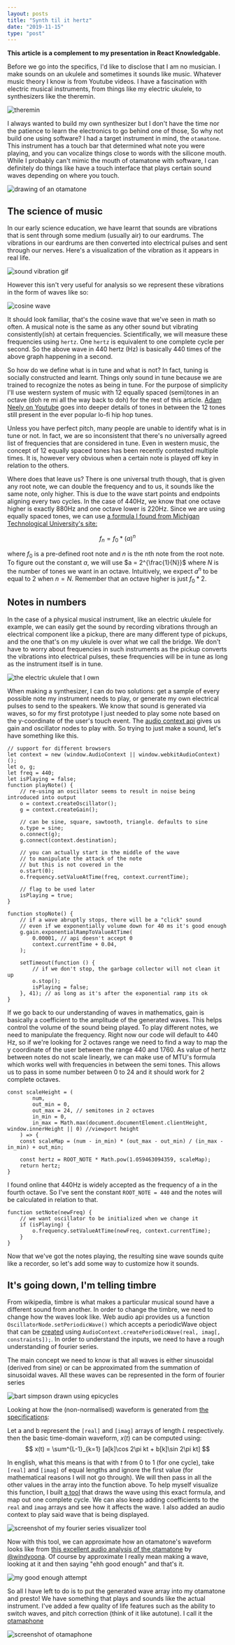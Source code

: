 ```yaml
---
layout: posts
title: "Synth til it hertz"
date: "2019-11-15"
type: "post"
---
```


**This article is a complement to my presentation in React Knowledgable.**

Before we go into the specifics, I'd like to disclose that I am no musician. I make sounds on an ukulele and sometimes it sounds like music. Whatever music theory I know is from Youtube videos. I have a fascination with electric musical instruments, from things like my electric ukulele, to synthesizers like the theremin.

![theremin](https://upload.wikimedia.org/wikipedia/commons/1/11/Theramin-Alexandra-Stepanoff-1930.jpg)

I always wanted to build my own synthesizer but I don't have the time nor the patience to learn the electronics to go behind one of those, So why not build one using software? I had a target instrument in mind, the `otamatone`. This instrument has a touch bar that determined what note you were playing, and you can vocalize things close to words with the silicone mouth. While I probably can't mimic the mouth of otamatone with software, I can definitely do things like have a touch interface that plays certain sound waves depending on where you touch.

![drawing of an otamatone](https://httpserve.tenzhiyang.com/otamaphone/ota.jpg)

## The science of music

In our early science education, we have learnt that sounds are vibrations that is sent through some medium (usually air) to our eardrums. The vibrations in our eardrums are then converted into electrical pulses and sent through our nerves. Here's a visualization of the vibration as it appears in real life.

![sound vibration gif](./soundvibration.gif)

However this isn't very useful for analysis so we represent these vibrations in the form of waves like so:

![cosine wave](./coswave.png)

It should look familiar, that's the cosine wave that we've seen in math so often.  A musical note is the same as any other sound but vibrating consistently(ish) at certain frequencies. Scientifically, we will measure these frequencies using `hertz`. One `hertz` is equivalent to one complete cycle per second. So the above wave in 440 hertz (Hz) is basically 440 times of the above graph happening in a second.

So how do we define what is in tune and what is not? In fact, tuning is socially constructed and learnt. Things only sound in tune because we are trained to recognize the notes as being in tune. For the purpose of simplicity I'll use western system of music with 12 equally spaced (semi)tones in an octave (doh re mi all the way back to doh) for the rest of this article. [Adam Neely on Youtube](https://www.youtube.com/watch?v=H4KIwA8O9LU) goes into deeper details of tones in between the 12 tones still present in the ever popular lo-fi hip hop tunes.

Unless you have perfect pitch, many people are unable to identify what is in tune or not. In fact, we are so inconsistent that there's no universally agreed list of frequencies that are considered in tune. Even in western music, the concept of 12 equally spaced tones has been recently contested multiple times. It is, however very obvious when a certain note is played off key in relation to the others.

Where does that leave us? There is one universal truth though, that is given any root note, we can double the frequency and to us, it sounds like the same note, only higher. This is due to the wave start points and endpoints aligning every two cycles. In the case of 440Hz, we know that one octave higher is exactly 880Hz and one octave lower is 220Hz. Since we are using equally spaced tones, we can use [a formula I found from Michigan Technological University's site:](https://pages.mtu.edu/~suits/NoteFreqCalcs.html)

$$
f_n = f_0 * (a)^n
$$

where $f_0$ is a pre-defined root note and $n$ is the nth note from the root note. To figure out the constant $a$, we will use $a = 2^{\frac{1}{N}}$ where $N$ is the number of tones we want in an octave. Intuitively, we expect $a^n$ to be equal to 2 when $n = N$. Remember that an octave higher is just $f_0 * 2$.

## Notes in numbers

In the case of a physical musical instrument, like an electric ukulele for example, we can easily get the sound by recording vibrations through an electrical component like a pickup, there are many different type of pickups, and the one that's on my ukulele is over what we call the bridge. We don't have to worry about frequencies in such instruments as the pickup converts the vibrations into electrical pulses, these frequencies will be in tune as long as the instrument itself is in tune. 

![the electric ukulele that I own](./electricukulele.png)

When making a synthesizer, I can do two solutions: get a sample of every possible note my instrument needs to play, or generate my own electrical pulses to send to the speakers. We know that sound is generated via waves, so for my first prototype I just needed to play some note based on the y-coordinate of the user's touch event. The [audio context api](https://developer.mozilla.org/en-US/docs/Web/API/AudioContext) gives us gain and oscillator nodes to play with. So trying to just make a sound, let's have something like this.

```
// support for different browsers
let context = new (window.AudioContext || window.webkitAudioContext)();
let o, g;
let freq = 440;
let isPlaying = false;
function playNote() {
    // re-using an oscillator seems to result in noise being introduced into output
    o = context.createOscillator();
    g = context.createGain();

    // can be sine, square, sawtooth, triangle. defaults to sine
    o.type = sine;
    o.connect(g);
    g.connect(context.destination);

    // you can actually start in the middle of the wave
    // to manipulate the attack of the note
    // but this is not covered in the
    o.start(0);
    o.frequency.setValueAtTime(freq, context.currentTime);

    // flag to be used later
    isPlaying = true;
}

function stopNote() {
    // if a wave abruptly stops, there will be a "click" sound
    // even if we exponentially volume down for 40 ms it's good enough
    g.gain.exponentialRampToValueAtTime(
        0.00001, // api doesn't accept 0
        context.currentTime + 0.04,
    );
    
    setTimeout(function () {
        // if we don't stop, the garbage collector will not clean it up
        o.stop();
        isPlaying = false;
    }, 41); // as long as it's after the exponential ramp its ok
}
```

If we go back to our understanding of waves in mathematics, gain is basically a coefficient to the amplitude of the generated waves. This helps control the volume of the sound being played. To play different notes, we need to manipulate the frequency. Right now our code will default to 440 Hz, so if we're looking for 2 octaves range we need to find a way to map the y coordinate of the user between the range 440 and 1760. As value of hertz between notes do not scale linearly, we can make use of MTU's formula which works well with frequencies in between the semi tones. This allows us to pass in some number between 0 to 24 and it should work for 2 complete octaves.

```
const scaleHeight = (
        num,
        out_min = 0,
        out_max = 24, // semitones in 2 octaves
        in_min = 0,
        in_max = Math.max(document.documentElement.clientHeight, window.innerHeight || 0) //viewport height
    ) => {
    const scaleMap = (num - in_min) * (out_max - out_min) / (in_max - in_min) + out_min;

    const hertz = ROOT_NOTE * Math.pow(1.059463094359, scaleMap);
    return hertz; 
}
```

I found online that 440Hz is widely accepted as the frequency of a in the fourth octave. So I've sent the constant `ROOT_NOTE = 440` and the notes will be calculated in relation to that.

```
function setNote(newFreq) {
    // we want oscillator to be initialized when we change it
    if (isPlaying) {
        o.frequency.setValueAtTime(newFreq, context.currentTime);
    }
}
```

Now that we've got the notes playing, the resulting sine wave sounds quite like a recorder, so let's add some way to customize how it sounds.

## It's going down, I'm telling timbre

From wikipedia, timbre is what makes a particular musical sound have a different sound from another. In order to change the timbre, we need to change how the waves look like. Web audio api provides us a function `OscillatorNode.setPeriodicWave()` which accepts a periodicWave object that can be [created](https://developer.mozilla.org/en-US/docs/Web/API/BaseAudioContext/createPeriodicWave) using `AudioContext.createPeriodicWave(real, imag[, constraints]);`. In order to understand the inputs, we need to have a rough understanding of fourier series. 

The main concept we need to know is that all waves is either sinusoidal (derived from sine) or can be approximated from the summation of sinusoidal waves. All these waves can be represented in the form of fourier series

![bart simpson drawn using epicycles](./bartgif.gif)

Looking at how the (non-normalised) waveform is generated from [the specifications](https://webaudio.github.io/web-audio-api/#waveform-generation):

Let a and b represent the `[real]` and `[imag]` arrays of length $L$ respectively. then the basic time-domain waveform, $x(t)$ can be computed using:
$$
x(t) = \sum^{L-1}_{k=1} [a[k]\cos 2\pi kt + b[k]\sin 2\pi kt]
$$

In english, what this means is that with $t$ from 0 to 1 (for one cycle), take `[real]` and `[imag]` of equal lengths and ignore the first value (for mathematical reasons I will not go through). We will then pass in all the other values in the array into the function above. To help myself visualize this function, I built [a tool](https://httpserve.tenzhiyang.com/fourierSeriesVis/) that draws the wave using this exact formula, and map out one complete cycle. We can also keep adding coefficients to the `real` and `imag` arrays and see how it affects the wave. I also added an audio context to play said wave that is being displayed.

![screenshot of my fourier series visualizer tool](https://httpserve.tenzhiyang.com/fourierSeriesVis/periodicwave.png)

Now with this tool, we can approximate how an otamatone's waveform looks like from [this excellent audio analysis of the otamatone](http://www.windytan.com/2017/11/in-pursuit-of-otamas-tone.html) by [@windyoona](https://twitter.com/windyoona). Of course by approximate I really mean making a wave, looking at it and then saying "ehh good enough" and that's it.

![my good enough attempt](./goodenough.png)

So all I have left to do is to put the generated wave array into my otamatone and presto! We have something that plays and sounds like the actual instrument. I've added a few quality of life features such as the ability to switch waves, and pitch correction (think of it like autotune). I call it the [otamaphone](https://httpserve.tenzhiyang.com/otamaphone)

![screenshot of otamaphone](./otamascreen.png)